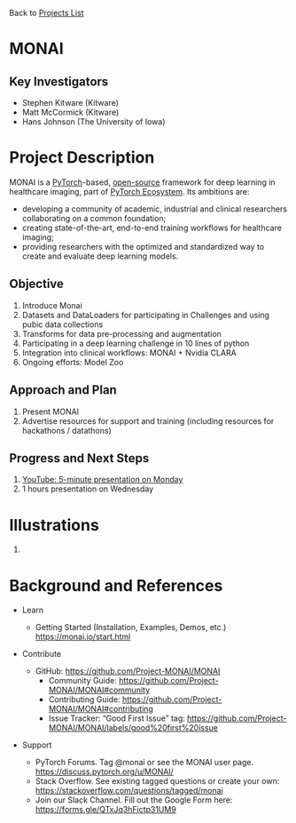 Back to [Projects List](../../README.md#ProjectsList)

# MONAI

[](MONAI-logo.png)

## Key Investigators

- Stephen Kitware (Kitware)
- Matt McCormick (Kitware)
- Hans Johnson (The University of Iowa)

# Project Description

MONAI is a [PyTorch](https://pytorch.org/)-based, [open-source](https://github.com/Project-MONAI/MONAI/blob/master/LICENSE) framework for deep learning in healthcare imaging, part of [PyTorch Ecosystem](https://pytorch.org/ecosystem/).
Its ambitions are:
- developing a community of academic, industrial and clinical researchers collaborating on a common foundation;
- creating state-of-the-art, end-to-end training workflows for healthcare imaging;
- providing researchers with the optimized and standardized way to create and evaluate deep learning models.

<!-- Add a short paragraph describing the project. -->

## Objective

<!-- Describe here WHAT you would like to achieve (what you will have as end result). -->

1. Introduce Monai
1. Datasets and DataLoaders for participating in Challenges and using pubic data collections
1. Transforms for data pre-processing and augmentation
1. Participating in a deep learning challenge in 10 lines of python
1. Integration into clinical workflows: MONAI + Nvidia CLARA
1. Ongoing efforts: Model Zoo

## Approach and Plan

1. Present MONAI
1. Advertise resources for support and training (including resources for hackathons / datathons)

## Progress and Next Steps

<!-- Update this section as you make progress, describing of what you have ACTUALLY DONE. If there are specific steps that you could not complete then you can describe them here, too. -->

1. [YouTube: 5-minute presentation on Monday](https://youtu.be/tBrMVTlzb8s)
1. 1 hours presentation on Wednesday

# Illustrations

1. [](MONAI-end_to_end.png)

# Background and References

* Learn
  * Getting Started (Installation, Examples, Demos, etc.) https://monai.io/start.html

* Contribute
  * GitHub: https://github.com/Project-MONAI/MONAI
    * Community Guide: https://github.com/Project-MONAI/MONAI#community
    * Contributing Guide: https://github.com/Project-MONAI/MONAI#contributing
    * Issue Tracker: “Good First Issue” tag: https://github.com/Project-MONAI/MONAI/labels/good%20first%20issue

* Support
  * PyTorch Forums. Tag @monai or see the MONAI user page. https://discuss.pytorch.org/u/MONAI/
  * Stack Overflow.  See existing tagged questions or create your own: https://stackoverflow.com/questions/tagged/monai
  * Join our Slack Channel.  Fill out the Google Form here: https://forms.gle/QTxJq3hFictp31UM9
